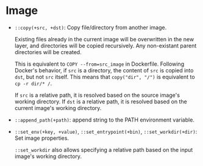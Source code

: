 # Image

- <a name="copy"></a>`::copy(+src, +dst)`: Copy file/directory from another image.

  Existing files already in the current image will be overwritten in the new layer, and directories will be copied recursively. Any non-existant parent directories will be created.

  This is equivalent to `COPY --from=src_image` in Dockerfile. Following Docker's behavior, if `src` is a directory, the content of `src` is copied into `dst`, but not `src` itself. This means that `copy("dir", "/")` is equivalent to `cp -r dir/* /`.

  If `src` is a relative path, it is resolved based on the source image's working directory. If `dst` is a relative path, it is resolved based on the current image's working directory.
  
- <a name="append-path"></a>`::append_path(+path)`: append string to the PATH environment variable.

- <a name="simple-set"></a>`::set_env(+key, +value)`, `::set_entrypoint(+bin)`, `::set_workdir(+dir)`: Set image properties.

  `::set_workdir` also allows specifying a relative path based on the input image's working directory.
